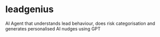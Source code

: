 # leadgenius
AI Agent that understands lead behaviour, does risk categorisation and generates personalised AI nudges using GPT
